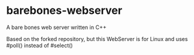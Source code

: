 # barebones-webserver
A bare bones web server written in C++

Based on the forked repository, but this WebServer is for Linux and uses #poll() instead of #select()
